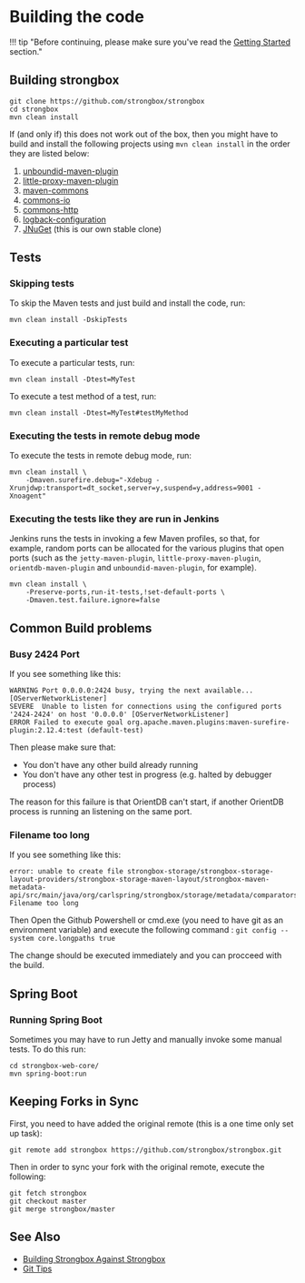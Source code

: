 # Building the code

!!! tip "Before continuing, please make sure you've read the [Getting Started](./getting-started.md) section."

## Building strongbox

```linenums="1"
git clone https://github.com/strongbox/strongbox
cd strongbox
mvn clean install
```

If (and only if) this does not work out of the box, then you might have to build and install the following projects 
using `mvn clean install` in the order they are listed below:

1. [unboundid-maven-plugin](https://github.com/carlspring/unboundid-maven-plugin)
2. [little-proxy-maven-plugin](https://github.com/carlspring/little-proxy-maven-plugin)
3. [maven-commons](https://github.com/carlspring/maven-commons/)
4. [commons-io](https://github.com/carlspring/commons-io/)
5. [commons-http](https://github.com/carlspring/commons-http/)
6. [logback-configuration](https://github.com/carlspring/logback-configuration)
7. [JNuGet](https://bitbucket.org/strongbox/jnuget) (this is our own stable clone)

## Tests

### Skipping tests

To skip the Maven tests and just build and install the code, run:

    mvn clean install -DskipTests

### Executing a particular test

To execute a particular tests, run:

    mvn clean install -Dtest=MyTest

To execute a test method of a test, run:


    mvn clean install -Dtest=MyTest#testMyMethod

### Executing the tests in remote debug mode

To execute the tests in remote debug mode, run:

    mvn clean install \
        -Dmaven.surefire.debug="-Xdebug -Xrunjdwp:transport=dt_socket,server=y,suspend=y,address=9001 -Xnoagent"

### Executing the tests like they are run in Jenkins

Jenkins runs the tests in invoking a few Maven profiles, so that, for example, random ports can be allocated for the 
various plugins that open ports (such as the `jetty-maven-plugin`, `little-proxy-maven-plugin`, `orientdb-maven-plugin` 
and `unboundid-maven-plugin`, for example).

    mvn clean install \
        -Preserve-ports,run-it-tests,!set-default-ports \
        -Dmaven.test.failure.ignore=false

## Common Build problems

### Busy 2424 Port

If you see something like this:

    WARNING Port 0.0.0.0:2424 busy, trying the next available... [OServerNetworkListener]
    SEVERE  Unable to listen for connections using the configured ports '2424-2424' on host '0.0.0.0' [OServerNetworkListener]
    ERROR Failed to execute goal org.apache.maven.plugins:maven-surefire-plugin:2.12.4:test (default-test)

Then please make sure that:

* You don't have any other build already running
* You don't have any other test in progress (e.g. halted by debugger process)

The reason for this failure is that OrientDB can't start, if another OrientDB process is running an listening on the same port.

### Filename too long

If you see something like this:

    error: unable to create file strongbox-storage/strongbox-storage-layout-providers/strongbox-storage-maven-layout/strongbox-maven-    metadata-api/src/main/java/org/carlspring/strongbox/storage/metadata/comparators/MetadataVersionComparator.java: Filename too long

Then Open the Github Powershell or cmd.exe (you need to have git as an environment variable) and execute the following command :
```git config --system core.longpaths true```

The change should be executed immediately and you can procceed with the build.

## Spring Boot

### Running Spring Boot

Sometimes you may have to run Jetty and manually invoke some manual tests. To do this run:

    cd strongbox-web-core/
    mvn spring-boot:run

## Keeping Forks in Sync

First, you need to have added the original remote (this is a one time only set up task):

    git remote add strongbox https://github.com/strongbox/strongbox.git

Then in order to sync your fork with the original remote, execute the following:

    git fetch strongbox
    git checkout master		
    git merge strongbox/master

## See Also

* [Building Strongbox Against Strongbox](./building-strongbox-against-strongbox.md)
* [Git Tips](https://github.com/git-tips/tips)
